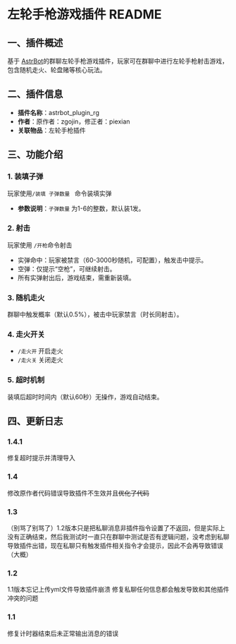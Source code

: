 # 左轮手枪游戏插件 README  

## 一、插件概述  
基于 [AstrBot](https://github.com/AstrBotDevs/AstrBot)的群聊左轮手枪游戏插件，玩家可在群聊中进行左轮手枪射击游戏，包含随机走火、轮盘赌等核心玩法。  


## 二、插件信息  
- **插件名称**：astrbot_plugin_rg  
- **作者**：原作者：zgojin，修正者：piexian  
- **关联物品**：左轮手枪插件  


## 三、功能介绍
### 1. 装填子弹
玩家使用` /装填 子弹数量  ` 命令装填实弹
- **参数说明**：`子弹数量` 为1-6的整数，默认装1发。  

### 2. 射击
玩家使用 `/开枪`命令射击 
- 实弹命中：玩家被禁言（60-3000秒随机，可配置），触发击中提示。  
- 空弹：仅提示“空枪”，可继续射击。  
- 所有实弹射出后，游戏结束，需重新装填。  

### 3. 随机走火 

群聊中触发概率（默认0.5%），被击中玩家禁言（时长同射击）。

### 4. 走火开关
- `/走火开` 开启走火  
- `/走火关` 关闭走火

### 5. 超时机制  

装填后超时时间内（默认60秒）无操作，游戏自动结束。  

## 四、更新日志  

### 1.4.1

修复超时提示并清理导入

### 1.4

修改原作者代码错误导致插件不生效并且~~优化了代码~~  

### 1.3  

（别骂了别骂了）1.2版本只是把私聊消息非插件指令设置了不返回，但是实际上没有正确结束，然后我测试时一直只在群聊中测试是否有逻辑问题，没考虑到私聊导致插件出错，现在私聊只有触发插件相关指令才会提示，因此不会再导致错误（大概）  

### 1.2  

1.1版本忘记上传yml文件导致插件崩溃 修复私聊任何信息都会触发导致和其他插件冲突的问题  

### 1.1  

修复计时器结束后未正常输出消息的错误  
